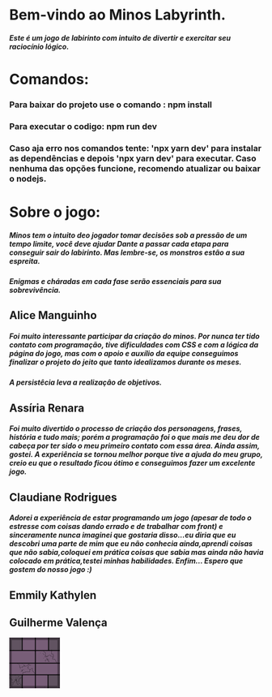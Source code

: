 <head>
    <link rel="stylesheet" href="/css/README.css">
</head>

<h1> Bem-vindo ao Minos Labyrinth. </h1>

<h5> Este é um jogo de labirinto com intuito de divertir e exercitar seu raciocínio lógico. </h5>

<h1> Comandos: </h1>

<h3> Para baixar do projeto use o comando : npm install </h3>
<h3> Para executar o codigo: npm run dev </h3>
<h3> Caso aja erro nos comandos tente: 'npx yarn dev' para instalar as dependências e depois 'npx yarn dev' para executar. Caso nenhuma das opções funcione, recomendo atualizar ou baixar o nodejs. </h3>

<h1> Sobre o jogo: </h1>
<h5> Minos tem o intuito deo jogador tomar decisões sob a pressão de um tempo limite, você deve ajudar Dante a passar cada etapa para conseguir sair do labirinto. Mas lembre-se, os monstros estão a sua espreita. </h5>
<h5> Enigmas e cháradas em cada fase serão essenciais para sua sobrevivência. </h5>

<h2> Alice Manguinho </h2>

<h5> Foi muito interessante participar da criação do minos. Por nunca ter tido contato com programação, tive dificuldades com CSS e com a lógica da página do jogo, mas com o apoio e auxílio da equipe conseguimos finalizar o projeto do jeito que tanto idealizamos durante os meses. </h5>
<h5> A persistêcia leva a realizaçâo de objetivos. </h5>

<h2> Assíria Renara </h2> 

<h5> Foi muito divertido o processo de criação dos personagens, frases, história e tudo mais; porém a programação foi o que mais me deu dor de cabeça por ter sido o meu primeiro contato com essa área. Ainda assim, gostei. A experiência se tornou melhor porque tive a ajuda do meu grupo, creio eu que o resultado ficou ótimo e conseguimos fazer um excelente jogo. </h5>


<h2> Claudiane Rodrigues </h2>

<h5>Adorei a experiência de estar programando um jogo (apesar de todo o estresse com coisas dando errado e de trabalhar com front) e sinceramente nunca imaginei que gostaria disso...eu diria que eu descobri uma parte de mim que eu não conhecia ainda,aprendi coisas que não sabia,coloquei em prática coisas que sabia mas ainda não havia colocado em prática,testei minhas habilidades. Enfim... Espero que gostem do nosso jogo :)

<h2> Emmily Kathylen </h2>



<h2> Guilherme Valença </h2>

<img src='/public/css/imagens/chao1.png' alt='qualquercoisa'>

